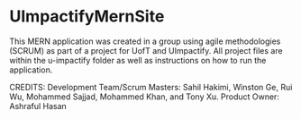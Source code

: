 # UImpactifyMernSite
This MERN application was created in a group using agile methodologies (SCRUM) as part of a project for UofT and UImpactify. All project files are within the u-impactify folder as well as instructions on how to run the application.

CREDITS:
Development Team/Scrum Masters: Sahil Hakimi, Winston Ge, Rui Wu, Mohammed Sajjad, Mohammed Khan, and Tony Xu. 
Product Owner: Ashraful Hasan
